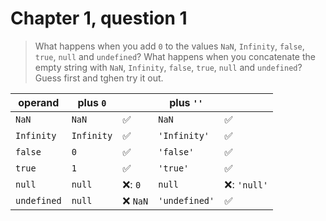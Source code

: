 # Chapter 1, question 1

> What happens when you add `0` to the values `NaN`, `Infinity`, `false`, `true`, `null` and `undefined`? What happens when you concatenate the empty string with `NaN`, `Infinity`, `false`, `true`, `null` and `undefined`? Guess first and tghen try it out.

| operand | plus `0` |  | plus `''` |  |
|---------|----------|--|-----------|--|
| `NaN` | `NaN` | ✅ | `NaN` | ✅ |
| `Infinity` | `Infinity` | ✅ | `'Infinity'` | ✅ |
| `false` | `0` | ✅ | `'false'` | ✅ |
| `true` | `1` | ✅ | `'true'` | ✅ |
| `null` | `null` | ❌: `0` | `null` | ❌: `'null'` |
| `undefined` | `null` | ❌ `NaN` | `'undefined'` | ✅ |

